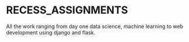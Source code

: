 # RECESS_ASSIGNMENTS
All the work ranging from day one data science, machine learning to web development using django and flask. 
